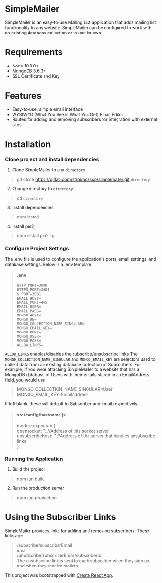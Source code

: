 # SimpleMailer

SimpleMailer is an easy-to-use Mailing List application that adds mailing list functionality to any website. SimpleMailer can be configured to work with an existing database collection or to use its own. 

# Requirements
* Node 10.8.0+
* MongoDB 3.6.3+
* SSL Certificate and Key

# Features
* Easy-to-use, simple email interface
* WYSIWYG (What You See is What You Get) Email Editor
* Routes for adding and removing subscribers for integration with external sites


# Installation

### Clone project and install dependencies

1. Clone SimpleMailer to any `directory`

> git clone https://gitlab.com/etroimcasso/simplemailer.git `directory`

2. Change directory to `directory`

> cd `directory`

3. Install dependencies

> npm install

4. Install pm2

> npm install pm2 -g

### Configure Project Settings
The .env file is used to configure the application's ports, email settings, and database settings.
Below is a .env template
>#### __.env__
>```
>HTTP_PORT=3000
>HTTPS_PORT=3001
>S_PORT=3001
>EMAIL_HOST=
>EMAIL_PORT=465
>EMAIL_USER=
>EMAIL_PASS=
>MONGO_HOST=
>MONGO_DB=
>MONGO_COLLECTION_NAME_SINGULAR=
>MONGO_EMAIL_KEY=
>MONGO_PORT=
>MONGO_USER=
>MONGO_PASS=    
>ALLOW_LINKS=
>```

`ALLOW_LINKS` enables/disables the subscribe/unsubscribe links
The `MONGO_COLLECTION_NAME_SINGULAR` and `MONGO_EMAIL_KEY` are selectors used to collect data from an existing database collection of Subscribers. 
For example, if you were attaching SimpleMailer to a website that has a MongoDB database of Users with their emails stored in an EmailAddress field, you would use

>MONGO_COLLECTION_NAME_SINGULAR=User    
>MONGO_EMAIL_KEY=EmailAddress    

If left blank, these will default to Subscriber and email respectively.

>#### __src/config/hostname.js__
>module.exports = {    
>	opensocket: '', //Address of this socket server    
>	unsubscribeHost: '' //Address of the server that handles unsubscribe links    
>}

### Running the Application

1. Build the project    

>npm run build    

2. Run the production server    

>npm run production    

# Using the Subscriber Links
SimpleMailer provides links for adding and removing subscribers. These links are:
>/subscribe/subscriberEmail    
and    
>/unubscribe/subscriberEmail/subscriberId      
The unsubscribe link is sent to each subscriber when they sign up and when they receive mailers



This project was bootstrapped with [Create React App](https://github.com/facebook/create-react-app).
